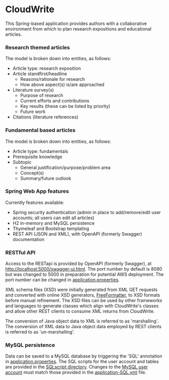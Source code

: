 # CloudWrite

This Spring-based application provides authors with a collaborative environment from which to plan research expositions and educational articles.

### Research themed articles

The model is broken down into entities, as follows:

+ Article type: research exposition
+ Article standfirst/headline
  + Reasons/rationale for research
  + How above aspect(s) is/are approached
+ Literature survey(s)
  + Purpose of research
  + Current efforts and contributions
  + Key results (these can be listed by priority)
  + Future work
+ Citations (literature references)  

### Fundamental based articles

The model is broken down into entities, as follows:

+ Article type: fundamentals
+ Prerequisite knowledge
+ Subtopic 
  + General justification/purpose/problem area 
  + Concept(s)
  + Summary/future outlook 
    
### Spring Web App features

Currently features available:

+ Spring security authentication (admin in place to add/remove/edit user accounts; all users can edit all articles)
+ H2 in-memory and MySQL persistence  
+ Thymeleaf and Bootstrap templating
+ REST API (JSON and XML), with OpenAPI (formerly Swagger) documentation

### RESTful API

Access to the RESTapi is provided by OpenAPI (formerly Swagger), at 
[http://localhost:5000/swagger-ui.html](http://localhost:5000/swagger-ui.html). The port number by default is 8080 but
was changed to 5000 in preparation for potential AWS deployment. The port number can be changed in [application.properties](/src/main/resources/application.properties).

XML schema files (XSD) were initially generated from XML GET requests and converted with online XSD generators,
[FreeFormatter](https://www.freeformatter.com/xsd-generator.html), to XSD formats before manual refinement. The
XSD files can be used by other frameworks and languages to generate classes which align with CloudWrite's classes and 
allow other REST clients to consume XML returns from CloudWrite.

The conversion of Java object data to XML is referred to as 'marshalling'. The conversion of XML data to Java object data 
employed by REST clients is referred to as 'un-marshalling'.

### MySQL persistence

Data can be saved to a MySQL database by triggering the 'SQL' annotation in [application.properties](/src/main/resources/application.properties). 
 The SQL scripts for the user account and tables are provided in the [SQLscript directory](/src/main/resources/SQLscript). 
Changes to the [MySQL user account](/src/main/resources/SQLscript/SQLsetup.sql) must match those provided in the [application-SQL.yml](/src/main/resources/application-SQL.yml) file.
